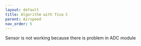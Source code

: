 ```yaml
---
layout: default
title: Algorithm with Tiva C
parent: Airspeed
nav_order: 5
---
```


Sensor is not working because there is problem in ADC module
